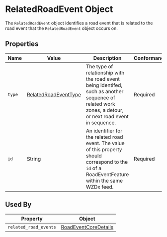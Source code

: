 # RelatedRoadEvent Object
The `RelatedRoadEvent` object identifies a road event that is related to the road event that the `RelatedRoadEvent` object occurs on.

## Properties
Name | Value | Description | Conformance | Notes
--- | --- | --- | --- | ---
`type` | [RelatedRoadEventType](/spec-content/enumerated-types/RelatedRoadEventType.md) | The type of relationship with the road event being identifed, such as another sequence of related work zones, a detour, or next road event in sequence. | Required |
`id` | String | An identifier for the related road event. The value of this property should correspond to the `id` of a RoadEventFeature within the same WZDx feed. | Required |

## Used By
Property | Object
--- | ---
`related_road_events` | [RoadEventCoreDetails](/spec-content/objects/RoadEventCoreDetails.md)
